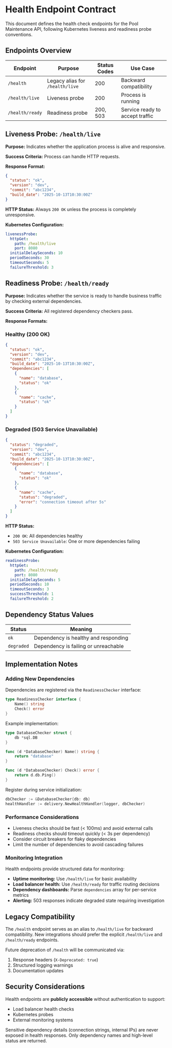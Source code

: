 # Health Endpoint Contract

This document defines the health check endpoints for the Pool Maintenance API, following Kubernetes liveness and readiness probe conventions.

## Endpoints Overview

| Endpoint | Purpose | Status Codes | Use Case |
|----------|---------|--------------|----------|
| `/health` | Legacy alias for `/health/live` | 200 | Backward compatibility |
| `/health/live` | Liveness probe | 200 | Process is running |
| `/health/ready` | Readiness probe | 200, 503 | Service ready to accept traffic |

## Liveness Probe: `/health/live`

**Purpose:** Indicates whether the application process is alive and responsive.

**Success Criteria:** Process can handle HTTP requests.

**Response Format:**
```json
{
  "status": "ok",
  "version": "dev",
  "commit": "abc1234",
  "build_date": "2025-10-13T10:30:00Z"
}
```

**HTTP Status:** Always `200 OK` unless the process is completely unresponsive.

**Kubernetes Configuration:**
```yaml
livenessProbe:
  httpGet:
    path: /health/live
    port: 8080
  initialDelaySeconds: 10
  periodSeconds: 30
  timeoutSeconds: 5
  failureThreshold: 3
```

## Readiness Probe: `/health/ready`

**Purpose:** Indicates whether the service is ready to handle business traffic by checking external dependencies.

**Success Criteria:** All registered dependency checkers pass.

**Response Formats:**

### Healthy (200 OK)
```json
{
  "status": "ok",
  "version": "dev", 
  "commit": "abc1234",
  "build_date": "2025-10-13T10:30:00Z",
  "dependencies": [
    {
      "name": "database",
      "status": "ok"
    },
    {
      "name": "cache",
      "status": "ok"
    }
  ]
}
```

### Degraded (503 Service Unavailable)
```json
{
  "status": "degraded",
  "version": "dev",
  "commit": "abc1234", 
  "build_date": "2025-10-13T10:30:00Z",
  "dependencies": [
    {
      "name": "database",
      "status": "ok"
    },
    {
      "name": "cache", 
      "status": "degraded",
      "error": "connection timeout after 5s"
    }
  ]
}
```

**HTTP Status:**
- `200 OK`: All dependencies healthy
- `503 Service Unavailable`: One or more dependencies failing

**Kubernetes Configuration:**
```yaml
readinessProbe:
  httpGet:
    path: /health/ready
    port: 8080
  initialDelaySeconds: 5
  periodSeconds: 10
  timeoutSeconds: 3
  successThreshold: 1
  failureThreshold: 2
```

## Dependency Status Values

| Status | Meaning |
|--------|---------|
| `ok` | Dependency is healthy and responding |
| `degraded` | Dependency is failing or unreachable |

## Implementation Notes

### Adding New Dependencies

Dependencies are registered via the `ReadinessChecker` interface:

```go
type ReadinessChecker interface {
    Name() string
    Check() error
}
```

Example implementation:
```go
type DatabaseChecker struct {
    db *sql.DB
}

func (d *DatabaseChecker) Name() string {
    return "database"
}

func (d *DatabaseChecker) Check() error {
    return d.db.Ping()
}
```

Register during service initialization:
```go
dbChecker := &DatabaseChecker{db: db}
healthHandler := delivery.NewHealthHandler(logger, dbChecker)
```

### Performance Considerations

- Liveness checks should be fast (< 100ms) and avoid external calls
- Readiness checks should timeout quickly (< 3s per dependency)  
- Consider circuit breakers for flaky dependencies
- Limit the number of dependencies to avoid cascading failures

### Monitoring Integration

Health endpoints provide structured data for monitoring:

- **Uptime monitoring:** Use `/health/live` for basic availability
- **Load balancer health:** Use `/health/ready` for traffic routing decisions
- **Dependency dashboards:** Parse `dependencies` array for per-service metrics
- **Alerting:** 503 responses indicate degraded state requiring investigation

## Legacy Compatibility

The `/health` endpoint serves as an alias to `/health/live` for backward compatibility. New integrations should prefer the explicit `/health/live` and `/health/ready` endpoints.

Future deprecation of `/health` will be communicated via:
1. Response headers (`X-Deprecated: true`)
2. Structured logging warnings
3. Documentation updates

## Security Considerations

Health endpoints are **publicly accessible** without authentication to support:
- Load balancer health checks
- Kubernetes probes  
- External monitoring systems

Sensitive dependency details (connection strings, internal IPs) are never exposed in health responses. Only dependency names and high-level status are returned.